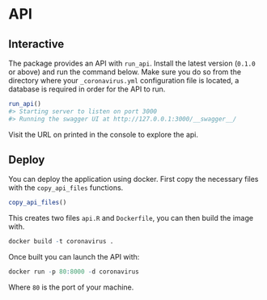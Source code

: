 # API

## Interactive

The package provides an API with `run_api`. Install the latest version (`0.1.0` or above) and run the command below. Make sure you do so from the directory where your `_coronavirus.yml` configuration file is located, a database is required in order for the API to run.

```r
run_api()                                                                              
#> Starting server to listen on port 3000
#> Running the swagger UI at http://127.0.0.1:3000/__swagger__/
```

Visit the URL on printed in the console to explore the api.

## Deploy

You can deploy the application using docker. First copy the necessary files with the `copy_api_files` functions.

```r
copy_api_files()
```

This creates two files `api.R` and `Dockerfile`, you can then build the image with.

```r
docker build -t coronavirus .
```

Once built you can launch the API with:

```r
docker run -p 80:8000 -d coronavirus
```

Where `80` is the port of your machine.
